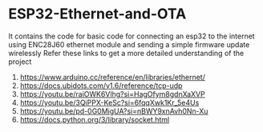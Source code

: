 # ESP32-Ethernet-and-OTA
It contains the code for basic code for connecting an esp32 to the internet using ENC28J60 ethernet module and sending a simple firmware update wirelessly
Refer these links to get a more detailed understanding of the project 
1. https://www.arduino.cc/reference/en/libraries/ethernet/
2. https://docs.ubidots.com/v1.6/reference/tcp-udp
3. https://youtu.be/raiOWK6Vlhg?si=HagOfym8gdnXaXVP
4. https://youtu.be/3QiPPX-KeSc?si=6fqqXwk1Kr_5e4Us
5. https://youtu.be/pd-0G0MigUA?si=nBWY9xnAvh0Nn-Xu
6. https://docs.python.org/3/library/socket.html
